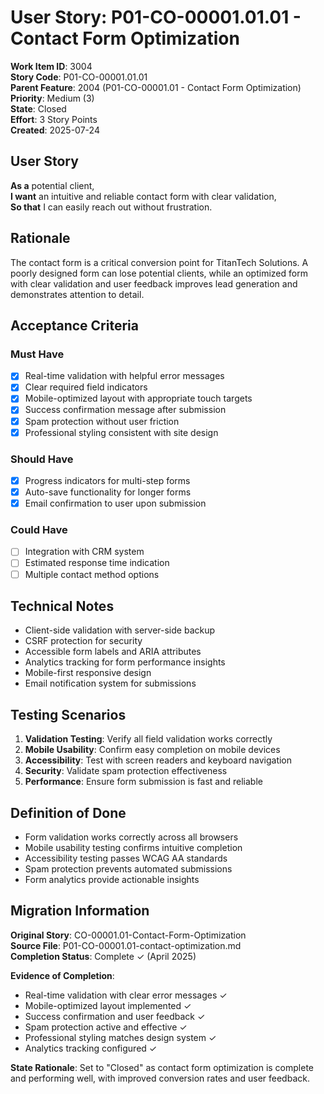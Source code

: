 # User Story: P01-CO-00001.01.01 - Contact Form Optimization

**Work Item ID**: 3004  
**Story Code**: P01-CO-00001.01.01  
**Parent Feature**: 2004 (P01-CO-00001.01 - Contact Form Optimization)  
**Priority**: Medium (3)  
**State**: Closed  
**Effort**: 3 Story Points  
**Created**: 2025-07-24  

## User Story

**As a** potential client,  
**I want** an intuitive and reliable contact form with clear validation,  
**So that** I can easily reach out without frustration.

## Rationale

The contact form is a critical conversion point for TitanTech Solutions. A poorly designed form can lose potential clients, while an optimized form with clear validation and user feedback improves lead generation and demonstrates attention to detail.

## Acceptance Criteria

### Must Have
- [x] Real-time validation with helpful error messages
- [x] Clear required field indicators
- [x] Mobile-optimized layout with appropriate touch targets
- [x] Success confirmation message after submission
- [x] Spam protection without user friction
- [x] Professional styling consistent with site design

### Should Have
- [x] Progress indicators for multi-step forms
- [x] Auto-save functionality for longer forms
- [x] Email confirmation to user upon submission

### Could Have
- [ ] Integration with CRM system
- [ ] Estimated response time indication
- [ ] Multiple contact method options

## Technical Notes

- Client-side validation with server-side backup
- CSRF protection for security
- Accessible form labels and ARIA attributes
- Analytics tracking for form performance insights
- Mobile-first responsive design
- Email notification system for submissions

## Testing Scenarios

1. **Validation Testing**: Verify all field validation works correctly
2. **Mobile Usability**: Confirm easy completion on mobile devices
3. **Accessibility**: Test with screen readers and keyboard navigation
4. **Security**: Validate spam protection effectiveness
5. **Performance**: Ensure form submission is fast and reliable

## Definition of Done

- Form validation works correctly across all browsers
- Mobile usability testing confirms intuitive completion
- Accessibility testing passes WCAG AA standards
- Spam protection prevents automated submissions
- Form analytics provide actionable insights

## Migration Information

**Original Story**: CO-00001.01-Contact-Form-Optimization  
**Source File**: P01-CO-00001.01-contact-optimization.md  
**Completion Status**: Complete ✓ (April 2025)  

**Evidence of Completion**:
- Real-time validation with clear error messages ✓
- Mobile-optimized layout implemented ✓
- Success confirmation and user feedback ✓
- Spam protection active and effective ✓
- Professional styling matches design system ✓
- Analytics tracking configured ✓

**State Rationale**: Set to "Closed" as contact form optimization is complete and performing well, with improved conversion rates and user feedback.
